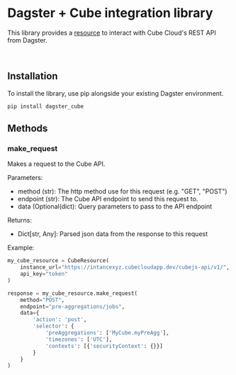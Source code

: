 # Dagster + Cube integration library
This library provides a [resource](https://docs.dagster.io/concepts/resources) to interact with Cube Cloud's REST API from Dagster.

&nbsp;

## Installation

To install the library, use pip alongside your existing Dagster environment.

```bash
pip install dagster_cube
```

## Methods
### make_request
Makes a request to the Cube API.

Parameters:
- method (str): The http method use for this request (e.g. "GET", "POST")
- endpoint (str): The Cube API endpoint to send this request to.
- data (Optional(dict): Query parameters to pass to the API endpoint

Returns:
- Dict[str, Any]: Parsed json data from the response to this request

Example:
```python
my_cube_resource = CubeResource(
    instance_url="https://intancexyz.cubecloudapp.dev/cubejs-api/v1/",
    api_key="token"
)

response = my_cube_resource.make_request(
    method="POST",
    endpoint="pre-aggregations/jobs",
    data={
        'action': 'post',
        'selector': {
            'preAggregations': ['MyCube.myPreAgg'],
            'timezones': ['UTC'],
            'contexts': [{'securityContext': {}}]
        }
    }    
)
```